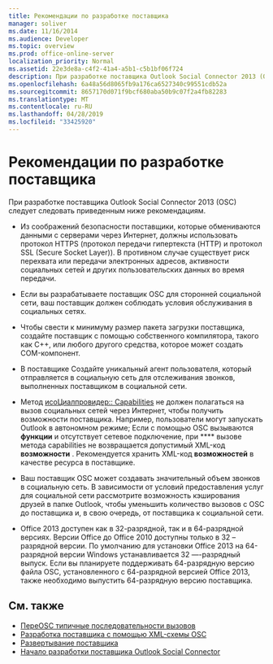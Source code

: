 ```yaml
---
title: Рекомендации по разработке поставщика
manager: soliver
ms.date: 11/16/2014
ms.audience: Developer
ms.topic: overview
ms.prod: office-online-server
localization_priority: Normal
ms.assetid: 22e3de8a-c4f2-41a4-a5b1-c5b1bf06f724
description: При разработке поставщика Outlook Social Connector 2013 (OSC) следует следовать приведенным ниже рекомендациям.
ms.openlocfilehash: 6a48a56d8065fb9a176ca6527340c99551cdb52a
ms.sourcegitcommit: 8657170d071f9bcf680aba50b9c07f2a4fb82283
ms.translationtype: MT
ms.contentlocale: ru-RU
ms.lasthandoff: 04/28/2019
ms.locfileid: "33425920"
---
```

# <a name="best-practices-for-developing-a-provider"></a>Рекомендации по разработке поставщика

При разработке поставщика Outlook Social Connector 2013 (OSC) следует следовать приведенным ниже рекомендациям.
  
- Из соображений безопасности поставщики, которые обмениваются данными с серверами через Интернет, должны использовать протокол HTTPS (протокол передачи гипертекста (HTTP) и протокол SSL (Secure Socket Layer)). В противном случае существует риск перехвата или передачи электронных адресов, активности социальных сетей и других пользовательских данных во время передачи.
    
- Если вы разрабатываете поставщик OSC для сторонней социальной сети, ваш поставщик должен соблюдать условия обслуживания в социальных сетях.
    
- Чтобы свести к минимуму размер пакета загрузки поставщика, создайте поставщик с помощью собственного компилятора, такого как C++, или любого другого средства, которое может создать COM-компонент.
    
- В поставщике Создайте уникальный агент пользователя, который отправляется в социальную сеть для отслеживания звонков, выполненных поставщиком в социальной сети.
    
- Метод [исоЦиалпровидер:: Capabilities](isocialprovider-getcapabilities.md) не должен полагаться на вызов социальных сетей через Интернет, чтобы получить возможности поставщика. Например, пользователи могут запускать Outlook в автономном режиме; Если с помощью OSC вызываются **функции** и отсутствует сетевое подключение, при **** вызове метода capabilities не возвращается допустимый XML-код **возможности** . Рекомендуется хранить XML-код **возможностей** в качестве ресурса в поставщике. 
    
- Ваш поставщик OSC может создавать значительный объем звонков в социальную сеть. В зависимости от условий предоставления услуг для социальной сети рассмотрите возможность кэширования друзей в папке Outlook, чтобы уменьшить количество вызовов с OSC до поставщика и, в свою очередь, от поставщика к социальной сети.
    
- Office 2013 доступен как в 32-разрядной, так и в 64-разрядной версиях. Версии Office до Office 2010 доступны только в 32 – разрядной версии. По умолчанию для установки Office 2013 на 64-разрядной версии Windows устанавливается 32 —-разрядный выпуск. Если вы планируете поддерживать 64-разрядную версию файла OSC, установленного с 64-разрядной версией Office 2013, также необходимо выпустить 64-разрядную версию поставщика. 
    
## <a name="see-also"></a>См. также

- [ПереOSC типичные последовательности вызовов](osc-typical-calling-sequences.md)  
- [Разработка поставщика с помощью XML-схемы OSC](developing-a-provider-with-the-osc-xml-schema.md)  
- [Развертывание поставщика](deploying-a-provider.md)  
- [Начало разработки поставщика Outlook Social Connector](getting-started-with-developing-an-outlook-social-connector-provider.md)


